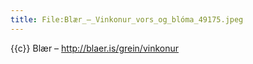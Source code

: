 ```yaml
---
title: File:Blær_–_Vinkonur_vors_og_blóma_49175.jpeg
---
```


{{c}} Blær – http://blaer.is/grein/vinkonur